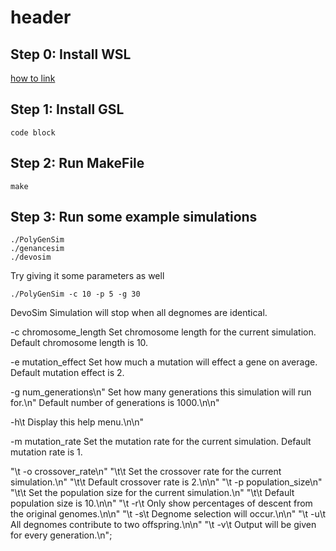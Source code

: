 # header

## Step 0: Install WSL


[how to link](https://github.com/michaeltreat/Windows-Subsystem-For-Linux-Setup-Guide)

## Step 1: Install GSL 
```
code block 
```

## Step 2: Run MakeFile
```
make
```

## Step 3: Run some example simulations
```
./PolyGenSim
./genancesim
./devosim
```

Try giving it some parameters as well
```
./PolyGenSim -c 10 -p 5 -g 30
```

DevoSim
 Simulation will stop when all degnomes are identical.

-c chromosome_length
Set chromosome length for the current simulation.
Default chromosome length is 10.


-e mutation_effect
Set how much a mutation will effect a gene on average.
Default mutation effect is 2.



-g num_generations\n"
Set how many generations this simulation will run for.\n"
Default number of generations is 1000.\n\n"

-h\t Display this help menu.\n\n"

-m mutation_rate
Set the mutation rate for the current simulation.
Default mutation rate is 1.


"\t -o crossover_rate\n"
"\t\t Set the crossover rate for the current simulation.\n"
"\t\t Default crossover rate is 2.\n\n"
"\t -p population_size\n"
"\t\t Set the population size for the current simulation.\n"
"\t\t Default population size is 10.\n\n"
"\t -r\t Only show percentages of descent from the original genomes.\n\n"
"\t -s\t Degnome selection will occur.\n\n"
"\t -u\t All degnomes contribute to two offspring.\n\n"
"\t -v\t Output will be given for every generation.\n";

